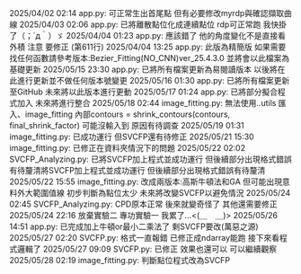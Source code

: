 2025/04/02 02:14 app.py: 可正常生出首尾點 但有必要修改myrdp與確認擷取曲線
2025/04/03 02:06 app.py: 已將離散點位化成連續點位 rdp可正常跑 我快掛了（；´д｀）ゞ
2025/04/04 01:23 app.py: 應該錯了 他的角度變化不是直接看外積 注意 要修正 (第611行)
2025/04/04 13:25 app.py: 此版為精簡版 如果需要找任何函數請參考版本:Bezier_Fitting(NO_CNN)ver_25.4.3.0
                        並將會以此檔案為基礎更新
2025/05/15 23:30 app.py: 已將所有檔案更新為易閱讀版本 以後將在此進行更新並不做任何版本號變更
2025/05/16 01:30 app.py: 已將所有檔案更新至GitHub 未來將以此版本進行更動
2025/05/17 01:24 app.py: 已將部分擬合程式加入 未來將進行整合
2025/05/18 02:44 image_fitting.py: 無法使用..utils 匯入、image_fitting 內部contours = shrink_contours(contours, final_shrink_factor) 可能沒輸入到 原因有待調查
2025/05/19 01:31 image_fitting.py: 已成功運行 但SVCFP還有待修正
2025/05/21 15:30 image_fitting.py: 已修正在資料夾情況下的問題
2025/05/22 02:02 SVCFP_Analyzing.py: 已將SVCFP加上程式並成功運行 但後續部分出現格式錯誤有待釐清將SVCFP加上程式並成功運行 但後續部分出現格式錯誤有待釐清
2025/05/22 15:55 image_fitting.py: 改成兩版本:高斯牛頓法和GA 但可能出現意料外大範圍值線 初步判斷為點位太少 未來將改變SVCFP以避免情況
2025/05/24 02:45 SVCFP_Analyzing.py: CPD原本正常 後來就變奇怪了 其他還需要修正
2025/05/24 22:16 放棄實驗二 專功實驗一 我累了...<(＿　＿)>
2025/05/26 14:51 app.py: 已完成加上牛頓or最小二乘法了 剩SVCFP要改(萬惡之源)
2025/05/27 02:20 SVCFP.py: 格式一直報錯 已修正成ndarray能跑 接下來看程式邏輯了
2025/05/27 09:09 SVCFP.py: 已修正 效果也還可以 可以繼續觀察
2025/05/28 02:19 image_fitting.py: 判斷點位程式改為SVCFP